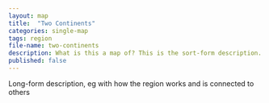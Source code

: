 ```yaml
---
layout: map
title:  "Two Continents"
categories: single-map
tags: region
file-name: two-continents
description: What is this a map of? This is the sort-form description.
published: false
---
```


Long-form description, eg with how the region works and is connected to others
